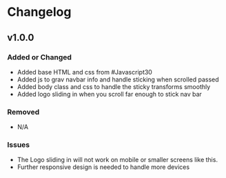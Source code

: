 # Changelog

## v1.0.0

### Added or Changed
- Added base HTML and css from #Javascript30
- Added js to grav navbar info and handle sticking when scrolled passed
- Added body class and css to handle the sticky transforms smoothly
- Added logo sliding in when you scroll far enough to stick nav bar


### Removed

- N/A

### Issues

- The Logo sliding in will not work on mobile or smaller screens like this.
- Further responsive design is needed to handle more devices